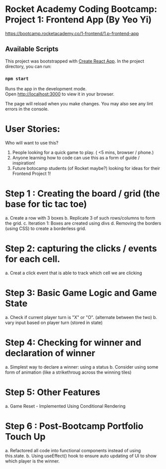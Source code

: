# Rocket Academy Coding Bootcamp: Project 1: Frontend App (By Yeo Yi)

https://bootcamp.rocketacademy.co/1-frontend/1.p-frontend-app

## Available Scripts

This project was bootstrapped with [Create React App](https://github.com/facebook/create-react-app). In the project directory, you can run:

### `npm start`

Runs the app in the development mode.\
Open [http://localhost:3000](http://localhost:3000) to view it in your browser.

The page will reload when you make changes.
You may also see any lint errors in the console.

# User Stories:

Who will want to use this?

1. People looking for a quick game to play. ( <5 mins, browser / phone.)
2. Anyone learning how to code can use this as a form of guide / inspiration!
3. Future botocamp students (of Rocket maybe?) looking for ideas for their Frontend Project 1!

# Step 1 : Creating the board / grid (the base for tic tac toe)

a. Create a row with 3 boxes
b. Replicate 3 of such rows/columns to form the grid.
c. Iteration 1: Boxes are created using divs
d. Removing the borders (using CSS) to create a borderless grid.

# Step 2: capturing the clicks / events for each cell.

a. Creat a click event that is able to track which cell we are clicking

# Step 3: Basic Game Logic and Game State

a. Check if current player turn is "X" or "O". (alternate between the two)
b. vary input based on player turn (stored in state)

# Step 4: Checking for winner and declaration of winner

a. Simplest way to declare a winner: using a status
b. Consider using some form of animation (like a strikethroug across the winning tiles)

# Step 5: Other Features

a. Game Reset - Implemented Using Conditional Rendering

# Step 6 : Post-Bootcamp Portfolio Touch Up

a. Refactored all code into functional components instead of using this.state.
b. Using useEffect() hook to ensure auto updating of UI to show which player is the winner.
